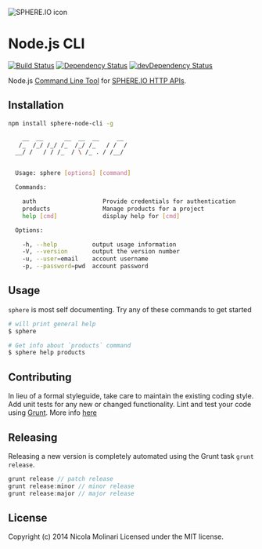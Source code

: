 ![SPHERE.IO icon](https://admin.sphere.io/assets/images/sphere_logo_rgb_long.png)

# Node.js CLI

[![Build Status](https://secure.travis-ci.org/sphereio/sphere-node-cli.png?branch=master)](http://travis-ci.org/sphereio/sphere-node-cli) [![Dependency Status](https://david-dm.org/sphereio/sphere-node-cli.png?theme=shields.io)](https://david-dm.org/sphereio/sphere-node-cli) [![devDependency Status](https://david-dm.org/sphereio/sphere-node-cli/dev-status.png?theme=shields.io)](https://david-dm.org/sphereio/sphere-node-cli#info=devDependencies)

Node.js [Command Line Tool](http://en.wikipedia.org/wiki/Command-line_interface) for [SPHERE.IO HTTP APIs](http://dev.sphere.io/).

## Installation

```bash
npm install sphere-node-cli -g
```

```bash
    __  __      __  __  __     __
   /_  /_/ /_/ /_  /_/ /_   / /  /
  __/ /   / / /_  / \ /_ . / /__/


  Usage: sphere [options] [command]

  Commands:

    auth                   Provide credentials for authentication
    products               Manage products for a project
    help [cmd]             display help for [cmd]

  Options:

    -h, --help          output usage information
    -V, --version       output the version number
    -u, --user=email    account username
    -p, --password=pwd  account password
```

## Usage

`sphere` is most self documenting. Try any of these commands to get started

```bash
# will print general help
$ sphere

# Get info about `products` command
$ sphere help products
```

## Contributing
In lieu of a formal styleguide, take care to maintain the existing coding style. Add unit tests for any new or changed functionality. Lint and test your code using [Grunt](http://gruntjs.com/).
More info [here](CONTRIBUTING.md)

## Releasing
Releasing a new version is completely automated using the Grunt task `grunt release`.

```javascript
grunt release // patch release
grunt release:minor // minor release
grunt release:major // major release
```

## License
Copyright (c) 2014 Nicola Molinari
Licensed under the MIT license.
